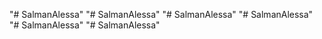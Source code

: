 "# SalmanAlessa" 
"# SalmanAlessa" 
"# SalmanAlessa" 
"# SalmanAlessa" 
"# SalmanAlessa" 
"# SalmanAlessa" 
